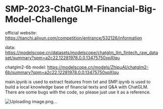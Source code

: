 # SMP-2023-ChatGLM-Financial-Big-Model-Challenge

official website: https://tianchi.aliyun.com/competition/entrance/532126/information

data: https://modelscope.cn/datasets/modelscope/chatglm_llm_fintech_raw_dataset/summary?spm=a2c22.12281978.0.0.13475750xpXIqu

chatglm2-6b model: https://modelscope.cn/models/ZhipuAI/chatglm2-6b/summary?spm=a2c22.12281978.0.0.13475750xpXIqu

main.ipynb is used to extract features from txt and SMP.ipynb is used to build a local knowledge base of financial texts and Q&A with ChatGLM. There are some bugs with the code, so please just use it as a reference.

![Uploading image.png…]()
